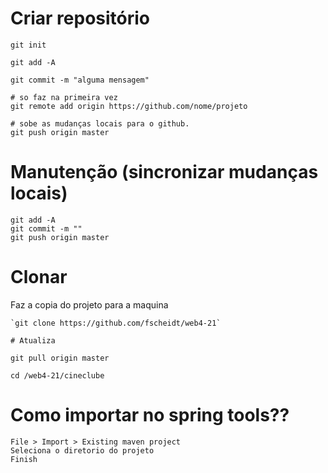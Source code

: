 # Criar repositório

```
git init

git add -A

git commit -m "alguma mensagem"

# so faz na primeira vez
git remote add origin https://github.com/nome/projeto

# sobe as mudanças locais para o github.
git push origin master

```

# Manutenção (sincronizar mudanças locais)
```
git add -A
git commit -m ""
git push origin master
```


# Clonar

Faz a copia do projeto para a maquina
```
`git clone https://github.com/fscheidt/web4-21`

# Atualiza

git pull origin master

cd /web4-21/cineclube
```


# Como importar no spring tools??

```
File > Import > Existing maven project
Seleciona o diretorio do projeto
Finish
```









